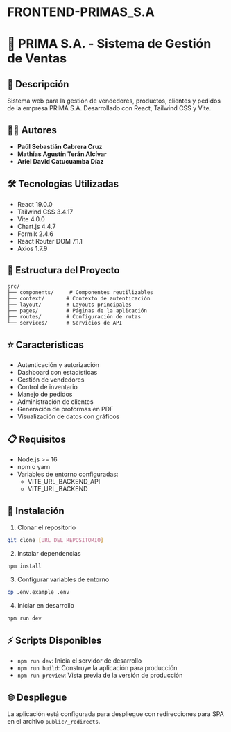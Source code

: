 # FRONTEND-PRIMAS_S.A
# 🏢 PRIMA S.A. - Sistema de Gestión de Ventas

## 📝 Descripción
Sistema web para la gestión de vendedores, productos, clientes y pedidos de la empresa PRIMA S.A. Desarrollado con React, Tailwind CSS y Vite.

## 👨‍💻 Autores
* **Paúl Sebastián Cabrera Cruz**
* **Mathías Agustín Terán Alcívar**
* **Ariel David Catucuamba Díaz**

## 🛠️ Tecnologías Utilizadas
- React 19.0.0
- Tailwind CSS 3.4.17
- Vite 4.0.0
- Chart.js 4.4.7
- Formik 2.4.6
- React Router DOM 7.1.1
- Axios 1.7.9

## 📁 Estructura del Proyecto
```
src/
├── components/     # Componentes reutilizables
├── context/       # Contexto de autenticación
├── layout/        # Layouts principales
├── pages/         # Páginas de la aplicación
├── routes/        # Configuración de rutas
└── services/      # Servicios de API
```

## ⭐ Características
- Autenticación y autorización
- Dashboard con estadísticas
- Gestión de vendedores
- Control de inventario
- Manejo de pedidos
- Administración de clientes
- Generación de proformas en PDF
- Visualización de datos con gráficos

## 📋 Requisitos
- Node.js >= 16
- npm o yarn
- Variables de entorno configuradas:
  - VITE_URL_BACKEND_API
  - VITE_URL_BACKEND

## 🚀 Instalación

1. Clonar el repositorio
```bash
git clone [URL_DEL_REPOSITORIO]
```

2. Instalar dependencias
```bash
npm install
```

3. Configurar variables de entorno
```bash
cp .env.example .env
```

4. Iniciar en desarrollo
```bash
npm run dev
```

## ⚡ Scripts Disponibles
- `npm run dev`: Inicia el servidor de desarrollo
- `npm run build`: Construye la aplicación para producción
- `npm run preview`: Vista previa de la versión de producción

## 🌐 Despliegue
La aplicación está configurada para despliegue con redirecciones para SPA en el archivo `public/_redirects`.
